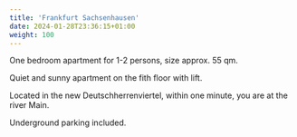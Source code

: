 ```yaml
---
title: 'Frankfurt Sachsenhausen'
date: 2024-01-28T23:36:15+01:00
weight: 100
---
```


One bedroom apartment for 1-2 persons, size approx. 55 qm.

Quiet and sunny apartment on the fith floor with lift.

Located in the new Deutschherrenviertel, within one minute, you are at the river Main.

Underground parking included.
